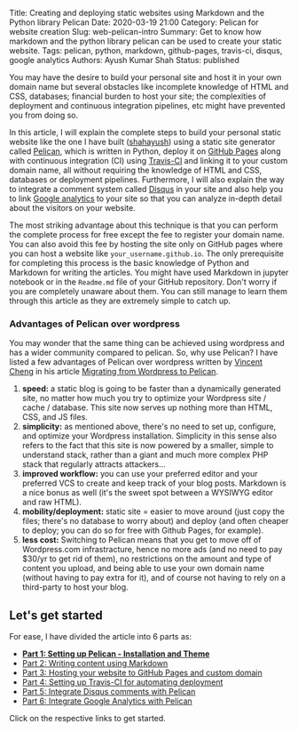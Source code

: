 Title: Creating and deploying static websites using Markdown and the Python library Pelican
Date: 2020-03-19 21:00
Category: Pelican for website creation
Slug: web-pelican-intro
Summary: Get to know how markdown and the python library pelican can be used to create your static website.
Tags: pelican, python, markdown, github-pages, travis-ci, disqus, google analytics
Authors: Ayush Kumar Shah
Status: published

You may have the desire to build your personal site and host it in your own domain name but several obstacles like
incomplete knowledge of HTML and CSS, databases; financial burden to host your site; the complexities of deployment and
continuous integration pipelines, etc might have prevented  you from doing so.

In this article, I will explain the complete steps to build your personal static website like the one I have built ([shahayush](https://shahayush.com)) using a static site generator
called [Pelican](https://docs.getpelican.com/en/stable/index.html), which is written in Python, deploy it on [GitHub
Pages](https://pages.github.com/) along with continuous integration (CI) using [Travis-CI](https://travis-ci.org/) and
linking it to your custom domain name, all without requiring the knowledge of HTML and CSS, databases or deployment
pipelines. Furthermore, I will also explain the way to integrate a comment system called [Disqus](https://disqus.com/)
in your site and also help you to link [Google analytics](https://analytics.google.com/analytics/web/) to your site so
that you can analyze in-depth detail about the visitors on your website.

The most striking advantage about this technique is that you can perform the complete process for free except the fee to
register your domain name. You can also avoid this fee by hosting the site only on GitHub pages where you can host a
website like `your_username.github.io`. The only prerequisite for completing this process is the basic knowledge of
Python and Markdown for writing the articles. You might have used Markdown in jupyter notebook or in the `Readme.md`
file of your GitHub repository. Don't worry if you are completely unaware about them. You can still manage to learn them
through this article as they are extremely simple to catch up.

### Advantages of Pelican over wordpress

You may wonder that the same thing can be achieved using wordpress and has a wider community compared to pelican. So,
why use Pelican? I have listed a few advantages of Pelican over wordpress written by [Vincent Cheng](http://www.vcheng.org/) in his article [Migrating from
Wordpress to
Pelican](http://www.vcheng.org/2014/02/22/migrating-from-wordpress-to-pelican/?fbclid=IwAR0dlc-OGv6B0fQ7rGSP5lHY3Ei0oNT6k9WwvX-_TB2yU_dC51uj1Y9gWkI).

1. **speed:** a static blog is going to be faster than a dynamically generated site, no matter how much you try to
   optimize your Wordpress site / cache / database. This site now serves up nothing more than HTML, CSS, and JS files.
2. **simplicity:** as mentioned above, there's no need to set up, configure, and optimize your Wordpress installation.
   Simplicity in this sense also refers to the fact that this site is now powered by a smaller, simple to understand
   stack, rather than a giant and much more complex PHP stack that regularly attracts attackers...
3. **improved workflow:** you can use your preferred editor and your preferred VCS to create and keep track of your blog
   posts. Markdown is a nice bonus as well (it's the sweet spot between a WYSIWYG editor and raw HTML).
4. **mobility/deployment:** static site = easier to move around (just copy the files; there's no database to worry
   about) and deploy (and often cheaper to deploy; you can do so for free with Github Pages, for example).
5. **less cost:** Switching to Pelican means that you get to move off of Wordpress.com infrastracture, hence no more ads (and no need
to pay $30/yr to get rid of them), no restrictions on the amount and type of content you upload, and being able to use your
own domain name (without having to pay extra for it), and of course not having to rely on a third-party to host your blog.

## Let's get started

For ease, I have divided the article into 6 parts as:

- [**Part 1: Setting up Pelican - Installation and Theme**](https://shahayush.com/2020/03/web-pelican-pt1-setup)
- [Part 2: Writing content using Markdown](https://shahayush.com/2020/03/web-pelican-pt2-markdown)
- [Part 3: Hosting your website to GitHub Pages and custom domain](https://shahayush.com/2020/03/web-pelican-pt3-hosting)
- [Part 4: Setting up Travis-CI for automating deployment](https://shahayush.com/2020/05/web-pelican-pt4-travisci)
- [Part 5: Integrate Disqus comments with Pelican](https://shahayush.com/2020/05/web-pelican-pt5-disqus)
- [Part 6: Integrate Google Analytics with Pelican](https://shahayush.com/2020/05/web-pelican-pt6-analytics)

Click on the respective links to get started.
